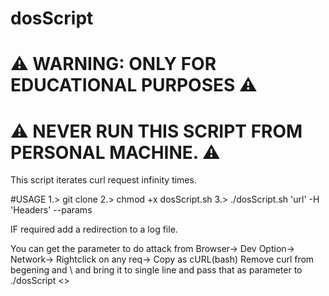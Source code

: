 # dosScript
# ⚠️ WARNING: ONLY FOR EDUCATIONAL PURPOSES ⚠️
# ⚠️ NEVER RUN THIS SCRIPT FROM PERSONAL MACHINE. ⚠️

This script iterates curl request infinity times.

#USAGE
1.> git clone
2.> chmod +x dosScript.sh
3.> ./dosScript.sh 'url' -H 'Headers' --params 

IF required add a redirection to a log file.

You can get the parameter to do attack from Browser-> Dev Option-> Network-> Rightclick on any req-> Copy as cURL(bash)
Remove curl from begening and \ and bring it to single line and pass that as parameter to ./dosScript <<PASTE req>>
